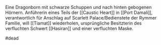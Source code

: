 Eine Dragonborn mit schwarze Schuppen und nach hinten gebogenen Hörnern.
Anführerin eines Teils der [[Caustic Heart]] in [[Port Damali]], verantwortlich für Anschlag auf Scarlett Palace/Bedienstete der Rymmer Familie, will [[Tiamat]] wiederholen, ursprüngliche Besitzterin des  verfluchten Schwert [[Hasiran]] und einer verfluchten Maske.

#dead 